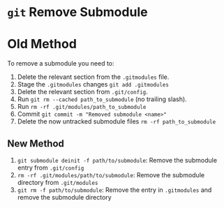 # `git` Remove Submodule

# Old Method

To remove a submodule you need to:

1. Delete the relevant section from the `.gitmodules` file.
2. Stage the `.gitmodules` changes `git add .gitmodules`
3. Delete the relevant section from `.git/config`.
4. Run `git rm --cached path_to_submodule` (no trailing slash).
5. Run `rm -rf .git/modules/path_to_submodule`
6. Commit `git commit -m "Removed submodule <name>"`
7. Delete the now untracked submodule files `rm -rf path_to_submodule`

## New Method

1. `git submodule deinit -f path/to/submodule`: Remove the submodule entry from `.git/config`
2. `rm -rf .git/modules/path/to/submodule`: Remove the submodule directory from `.git/modules`
3. `git rm -f path/to/submodule`: Remove the entry in `.gitmodules` and remove the submodule directory

